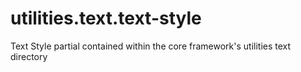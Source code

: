 utilities.text.text-style
=========================

Text Style partial contained within the core framework's utilities text directory
